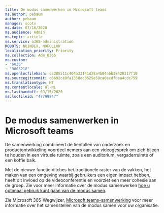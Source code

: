 ```yaml
---
title: De modus samenwerken in Microsoft teams
ms.author: pebaum
author: pebaum
manager: scotv
ms.date: 07/16/2020
ms.audience: Admin
ms.topic: article
ms.service: o365-administration
ROBOTS: NOINDEX, NOFOLLOW
localization_priority: Priority
ms.collection: Adm_O365
ms.custom:
- "6036"
- "9003218"
ms.openlocfilehash: c2288511c404a33141d28a4b04a6b38428317f10
ms.sourcegitcommit: c6692ce0fa1358ec3529e59ca0ecdfdea4cdc759
ms.translationtype: HT
ms.contentlocale: nl-NL
ms.lasthandoff: 09/15/2020
ms.locfileid: "47799847"
---
```

# <a name="microsoft-teams-together-mode"></a>De modus samenwerken in Microsoft teams

De samenwerking combineert de tientallen van onderzoek en productontwikkeling voordeel nemers aan een videogesprek om zich bijeen te houden in een virtuele ruimte, zoals een auditorium, vergaderruimte of een koffie balk. 

Met de nieuwe functie ditches het traditionele raster van de vakken, het maken van een omgeving waarbij gebruikers een eigen impact hebben, heeft dit invloed op de videoconferentie en voorziet een meer cohesie aan de groep. Zie voor meer informatie over de modus samenwerken [hoe u optimaal gebruik kunt gaan van de modus samen](https://techcommunity.microsoft.com/t5/microsoft-teams-blog/how-to-get-the-most-from-together-mode/ba-p/1509496).  

Zie Microsoft 365-Wegwijzer, [Microsoft teams-samenwerking](https://www.microsoft.com/microsoft-365/roadmap?featureid=65942) voor meer informatie over het samenstellen van de modus samen voor uw organisatie.